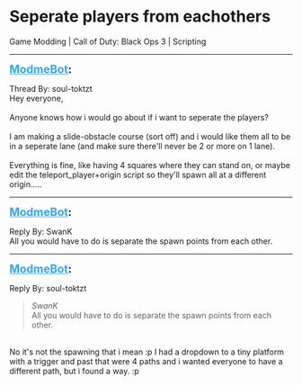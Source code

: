 # Seperate players from eachothers
Game Modding | Call of Duty: Black Ops 3 | Scripting

---
<strong style="font-size: 1.4em;"><span style="text-decoration: underline;text-decoration-color: #34a7f9;"><span style="color:#34a7f9;">ModmeBot</span></span>:</strong>

<p>Thread By: soul-toktzt<br />Hey everyone,<br /><br />Anyone knows how i would go about if i want to seperate the players?<br /> <br />I am making a slide-obstacle course (sort off) and i would like them all to be in a seperate lane (and make sure there&#39;ll never be 2 or more on 1 lane).<br /> <br />Everything is fine, like having 4 squares where they can stand on, or maybe edit the teleport_player+origin script so they&#39;ll spawn all at a different origin.....</p>

---
<strong style="font-size: 1.4em;"><span style="text-decoration: underline;text-decoration-color: #34a7f9;"><span style="color:#34a7f9;">ModmeBot</span></span>:</strong>

<p>Reply By: SwanK<br />All you would have to do is separate the spawn points from each other.</p>

---
<strong style="font-size: 1.4em;"><span style="text-decoration: underline;text-decoration-color: #34a7f9;"><span style="color:#34a7f9;">ModmeBot</span></span>:</strong>

<p>Reply By: soul-toktzt<br /><blockquote><em>SwanK</em><br />All you would have to do is separate the spawn points from each other. </blockquote><br /> No it&#39;s not the spawning that i mean :p I had a dropdown to a tiny platform with a trigger and past that were 4 paths and i wanted everyone to have a different path, but i found a way. :p</p>
